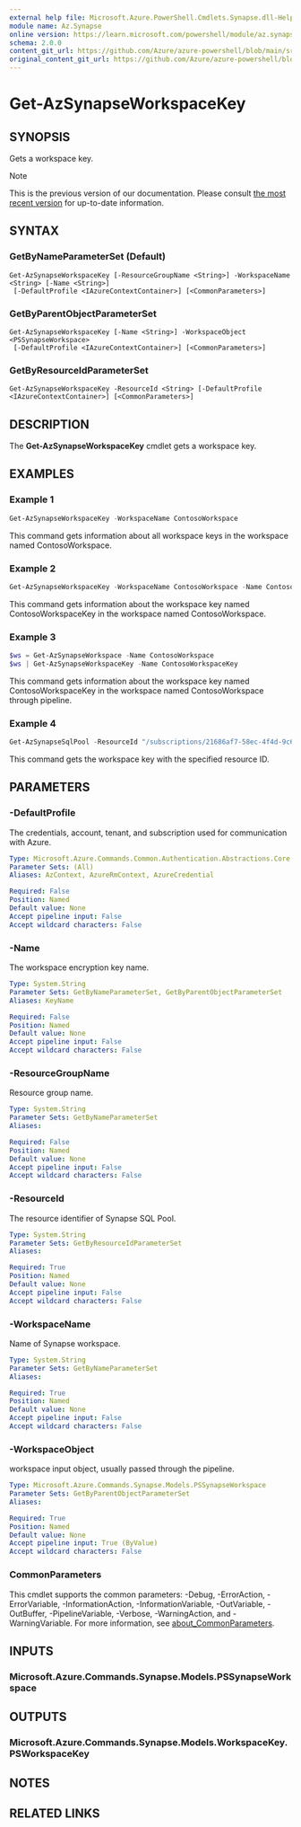 ```yaml
---
external help file: Microsoft.Azure.PowerShell.Cmdlets.Synapse.dll-Help.xml
module name: Az.Synapse
online version: https://learn.microsoft.com/powershell/module/az.synapse/get-azsynapseworkspacekey
schema: 2.0.0
content_git_url: https://github.com/Azure/azure-powershell/blob/main/src/Synapse/Synapse/help/Get-AzSynapseWorkspaceKey.md
original_content_git_url: https://github.com/Azure/azure-powershell/blob/main/src/Synapse/Synapse/help/Get-AzSynapseWorkspaceKey.md
---
```


# Get-AzSynapseWorkspaceKey

## SYNOPSIS
Gets a workspace key.

> [!NOTE]
>This is the previous version of our documentation. Please consult [the most recent version](/powershell/module/az.synapse/get-azsynapseworkspacekey) for up-to-date information.

## SYNTAX

### GetByNameParameterSet (Default)
```
Get-AzSynapseWorkspaceKey [-ResourceGroupName <String>] -WorkspaceName <String> [-Name <String>]
 [-DefaultProfile <IAzureContextContainer>] [<CommonParameters>]
```

### GetByParentObjectParameterSet
```
Get-AzSynapseWorkspaceKey [-Name <String>] -WorkspaceObject <PSSynapseWorkspace>
 [-DefaultProfile <IAzureContextContainer>] [<CommonParameters>]
```

### GetByResourceIdParameterSet
```
Get-AzSynapseWorkspaceKey -ResourceId <String> [-DefaultProfile <IAzureContextContainer>] [<CommonParameters>]
```

## DESCRIPTION
The **Get-AzSynapseWorkspaceKey** cmdlet gets a workspace key.

## EXAMPLES

### Example 1
```powershell
Get-AzSynapseWorkspaceKey -WorkspaceName ContosoWorkspace
```

This command gets information about all workspace keys in the workspace named ContosoWorkspace.

### Example 2
```powershell
Get-AzSynapseWorkspaceKey -WorkspaceName ContosoWorkspace -Name ContosoWorkspaceKey
```

This command gets information about the workspace key named ContosoWorkspaceKey in the workspace named ContosoWorkspace.

### Example 3
```powershell
$ws = Get-AzSynapseWorkspace -Name ContosoWorkspace
$ws | Get-AzSynapseWorkspaceKey -Name ContosoWorkspaceKey
```

This command gets information about the workspace key named ContosoWorkspaceKey in the workspace named ContosoWorkspace through pipeline.

### Example 4
```powershell
Get-AzSynapseSqlPool -ResourceId "/subscriptions/21686af7-58ec-4f4d-9c68-f431f4db4edd/resourceGroups/ContosoResourceGroup/providers/Microsoft.Synapse/workspaces/ContosoWorkspace/keys/ContosoWorkspaceKey"
```

This command gets the workspace key with the specified resource ID.

## PARAMETERS

### -DefaultProfile
The credentials, account, tenant, and subscription used for communication with Azure.

```yaml
Type: Microsoft.Azure.Commands.Common.Authentication.Abstractions.Core.IAzureContextContainer
Parameter Sets: (All)
Aliases: AzContext, AzureRmContext, AzureCredential

Required: False
Position: Named
Default value: None
Accept pipeline input: False
Accept wildcard characters: False
```

### -Name
The workspace encryption key name.

```yaml
Type: System.String
Parameter Sets: GetByNameParameterSet, GetByParentObjectParameterSet
Aliases: KeyName

Required: False
Position: Named
Default value: None
Accept pipeline input: False
Accept wildcard characters: False
```

### -ResourceGroupName
Resource group name.

```yaml
Type: System.String
Parameter Sets: GetByNameParameterSet
Aliases:

Required: False
Position: Named
Default value: None
Accept pipeline input: False
Accept wildcard characters: False
```

### -ResourceId
The resource identifier of Synapse SQL Pool.

```yaml
Type: System.String
Parameter Sets: GetByResourceIdParameterSet
Aliases:

Required: True
Position: Named
Default value: None
Accept pipeline input: False
Accept wildcard characters: False
```

### -WorkspaceName
Name of Synapse workspace.

```yaml
Type: System.String
Parameter Sets: GetByNameParameterSet
Aliases:

Required: True
Position: Named
Default value: None
Accept pipeline input: False
Accept wildcard characters: False
```

### -WorkspaceObject
workspace input object, usually passed through the pipeline.

```yaml
Type: Microsoft.Azure.Commands.Synapse.Models.PSSynapseWorkspace
Parameter Sets: GetByParentObjectParameterSet
Aliases:

Required: True
Position: Named
Default value: None
Accept pipeline input: True (ByValue)
Accept wildcard characters: False
```

### CommonParameters
This cmdlet supports the common parameters: -Debug, -ErrorAction, -ErrorVariable, -InformationAction, -InformationVariable, -OutVariable, -OutBuffer, -PipelineVariable, -Verbose, -WarningAction, and -WarningVariable. For more information, see [about_CommonParameters](http://go.microsoft.com/fwlink/?LinkID=113216).

## INPUTS

### Microsoft.Azure.Commands.Synapse.Models.PSSynapseWorkspace

## OUTPUTS

### Microsoft.Azure.Commands.Synapse.Models.WorkspaceKey.PSWorkspaceKey

## NOTES

## RELATED LINKS
